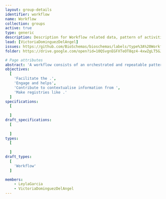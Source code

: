 ```yaml
---
layout: group-details
identifier: workflow
name: Workflow
collection: groups
active: true
type: generic
description: Description for Workflow related data, pattern of activities and so on.
lead: [VictoriaDominguezDelAngel]
issues: https://github.com/BioSchemas/bioschemas/labels/type%3A%20Workflow
folder: https://drive.google.com/open?id=10QSvgnEGFXTeOT8qz4-4xwZgLT5GJrqG

# Page attributes
abstract: 'A workflow consists of an orchestrated and repeatable pattern of activities enabled by the systematic organization of resources into processes that transform materials, provide services, or process information. It can be depicted as a sequence of operations, the work of a person or group, the work of an organization of staff, or one or more simple or complex mechanisms.'
objectives:
  [
    'Facilitate the .',
    'Engage and helps',
    'Contribute to contextualise information from ',
    'Make registries like .'
  ]
specifications:
  [  
    
  ]
draft_specifications:
  [  
    
  ]
types:
  [  
   
  ]
draft_types:
  [  
    'Workflow'
  ]

members:
    - LeylaGarcia
    - VictoriaDominguezDelAngel
---
```

